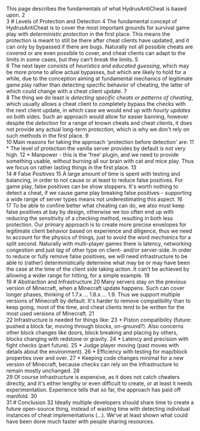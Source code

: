 This page describes the fundamentals of what HydrusAntiCheat is based upon.
2	
3	# Levels of Protection and Detection
4	The fundamental concept of HydrusAntiCheat is to cover the most important grounds for survival game play with _deterministic protection_ in the first place. This means the protection is meant to still be there after cheat clients have updated, and it can only by bypassed if there are bugs. Naturally not all possible cheats are covered or are even possible to cover, and cheat clients can adapt to the limits in some cases, but they can't _break_ the limits.
5	
6	The next layer consists of _heuristics and educated guessing_, which may be more prone to allow actual bypasses, but which are likely to hold for a while, due to the conception aiming at fundamental mechanics of legitimate game play rather than detecting specific behavior of cheating, the latter of which could change with a cheat client update.
7	
8	The thing we do least is _detecting specific cheats or patterns of cheating_, which usually allows a cheat client to completely bypass the checks with the next client update, in which case we would end up with _hourly updates_ on both sides. Such an approach would allow for easier banning, however despite the _detection_ for a range of known cheats and cheat clients, it does not provide any actual long-term _protection_, which is why we don't rely on such methods in the first place.
9	
10	Main reasons for taking the approach 'protection before detection' are:
11	* The level of protection the vanilla server provides by default is not very high.
12	* Manpower - this is the 'free' plugin, and we need to provide something usable, without burning all our brain with cat and mice play. Thus we focus on rather lasting things in the first place.
13	
14	# False Positives
15	A large amount of time is spent with testing and balancing, in order to not cause or at least to reduce false positives. For game play, false positives can be show stoppers. It's worth nothing to detect a cheat, if we cause game play breaking false positives - supporting a wide range of server types means not underestimating this aspect.
16	
17	To be able to confine better what cheating can do, we also must keep false positives at bay by design, otherwise we too often end up with reducing the sensitivity of a checking method, resulting in both less protection. Our primary approach is to create more precise envelopes for legitimate client behavior based on experience and diligence, thus we need to account for the physics of things, just to avoid the word _mechanics_ for a split second. Naturally with multi-player games there is latency, networking congestion and just _lag_ of other type on client- and/or server-side. In order to reduce or fully remove false positives, we will need infrastructure to be able to (rather) deterministically determine what may be or may have been the case at the time of the client side taking action. It can't be achieved by allowing a wider range for hitting, for a simple example.
18	
19	# Abstraction and Infrastructure
20	Many servers stay on the previous version of Minecraft, when a Minecraft update happens. Such can cover longer phases, thinking of 1.7.x ... 1.8.x ... 1.9. Thus we support multiple versions of Minecraft by default. It's harder to remove compatibility than to keep going, most of the time, and cheat clients tend to be written for the most used versions of Minecraft.
21	
22	Infrastructure is needed for things like:
23	* Piston compatibility (future: pushed a block far, moving through blocks, on-ground?). Also concerns other block changes like doors, block breaking and placing by others, blocks changing with redstone or gravity.
24	* Latency and precision with fight checks (part future).
25	* Judge player moving (past moves with details about the environment).
26	* Efficiency with testing for map/block properties over and over.
27	* Keeping code changes minimal for a new version of Minecraft, because checks can rely on the infrastructure to remain mostly unchanged.
28	
29	Of course infrastructure is expensive, as it does not catch cheaters directly, and it's either lengthy or even difficult to create, or at least it needs experimentation. Experience tells that so far, the approach has paid off manifold.
30	
31	# Conclusion
32	Ideally multiple developers should share time to create a future open-source thing, instead of wasting time with detecting individual instances of cheat implementations (...). We've at least shown what could have been done much faster with people sharing resources.
